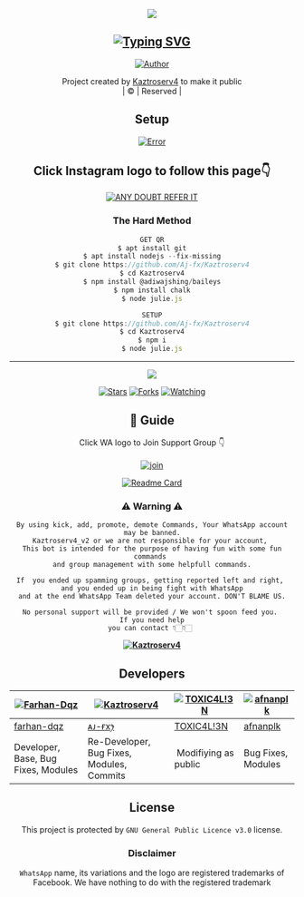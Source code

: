 
<div align="center">
  <p align="center">
<span class="avatar"><img src="https://github.com/Aj-fx/Kaztroserv2/blob/master/plugins/Ctonfs8p1Jq5.gif"> </a></span>
</p>
</div>
<div align="center">

## [![Typing SVG](https://readme-typing-svg.herokuapp.com?font=Lemon+milk&color=F7000&lines=Welcome+to+ᴋⷪᴀᷫᴢᷫᴛᷝʀⷭᴏᷝsⷶᴇᷞʀ+WA+Bot+repo;Created+by+Aj+fx;This+is+a+userbot+privet+and+public+bot;With+more+features)](https://git.io/typing-svg)
  <a href="https://github.com/cyberchekuthan"><img title="Author" src="https://img.shields.io/badge/Author-ꪶ͢ᴀᴊ ғxꫂ⁩-cyberchekuthan/Kaztroserv4?color=blue&style=for-the-badge&logo=whatsapp"></a>

<p align="center">
Project created by <a href="https://github.com/cyberchekuthan">Kaztroserv4</a> to make it public
    <br>
       | © |
        Reserved |
    <br> 
</p>

## Setup
<div align="center"> 
  
  <a href="https://github.com/Aj-fx/Kaztroserv2/blob/master/plugins/README.md"><span class="avatar"><img src="https://github.com/Aj-fx/Kaztroserv2/blob/master/plugins/deploy.svg" alt="Error"> </a></span>


## Click Instagram logo to follow this page👇

 [![ANY DOUBT REFER IT](photo/instagram.png)](https://instagram.com/ajayan_007?utm_medium=copy_link)

<!--
  ### Simple Method
  
[![Deploy](https://www.herokucdn.com/deploy/button.svg)](https://heroku.com/deploy?template=https://github.com/Aj-fx/Kaztroserv4.git)



  
[![Run on Repl.it](https://repl.it/badge/github/quiec/whatsAlfa)](https://replit.com/@Amalser/Amalser)
-->
  
### The Hard Method
```js
GET QR
$ apt install git
$ apt install nodejs --fix-missing
$ git clone https://github.com/Aj-fx/Kaztroserv4
$ cd Kaztroserv4
$ npm install @adiwajshing/baileys
$ npm install chalk
$ node julie.js
```
      
```js
SETUP
$ git clone https://github.com/Aj-fx/Kaztroserv4
$ cd Kaztroserv4
$ npm i
$ node julie.js
```

----

  <p align="center">
  <a href="httsp://github.com/Aj-fx/Kaztroserv4">
    
<a href="https://github.com/Aj-fx/followers">
<img src="https://img.shields.io/github/repo-size/cyberchekuthan/Kaztroserv4_v2?color=green&label=Repo%20total%20size&style=plastic">
<p align="center">
<a href="https://github.com/Aj-fx/followers"
<img title="Followers" src="https://img.shields.io/github/followers/Aj-fx?color=blue&style=flat-square"></a>
<a href="https://github.com/Aj-fx/Kaztroserv4/stargazers/"><img title="Stars" src="https://img.shields.io/github/stars/Aj-fx/Kaztroserv4?color=blue&style=flat-square"></a>
<a href="https://github.com/Aj-fx/Kaztroserv4/network/members"><img title="Forks" src="https://img.shields.io/github/forks/Aj-fx/Kaztroserv4?color=blue&style=flat-square"></a>
<a href="https://github.com/Aj-fx/Kaztroserv4/watchers"><img title="Watching" src="https://img.shields.io/github/watchers/Aj-fx/Kaztroserv4?label=Watchers&color=blue&style=flat-square"></a>
</p>

## 📢 Guide
Click WA logo to Join Support Group 👇
    <br>
<br>
  [![join](https://github.com/Alien-alfa/PublicBot/blob/main/wlogo.svg.png)](https://chat.whatsapp.com/L38gYwSPTBILW3K4kdvMY1)
  <div align="center">
       
  [![Readme Card](https://github-readme-stats.vercel.app/api/pin/?username=Aj-fx&repo=Kaztroserv4&theme=nightowl)](https://github.com/Aj-fx/Kaztroserv4)
  </div>
    
### ⚠ Warning ⚠

```
By using kick, add, promote, demote Commands, Your WhatsApp account may be banned.
Kaztroserv4_v2 or we are not responsible for your account, 
This bot is intended for the purpose of having fun with some fun commands 
and group management with some helpfull commands.

If  you ended up spamming groups, getting reported left and right, 
and you ended up in being fight with WhatsApp
and at the end WhatsApp Team deleted your account. DON'T BLAME US.

No personal support will be provided / We won't spoon feed you. 
If you need help
you can contact 👇🏻👇🏻 
```
**[![Kaztroserv4](https://raw.githubusercontent.com/rodrigograca31/rodrigograca31/master/matrix.svg)](http://wa.me/918281440156?text=Can%20you%20help%20bro)**

## Developers
  <div align="center">
    
  [![Farhan-Dqz](https://github.com/farhan-dqz.png?size=100)](https://github.com/farhan-dqz) | [![Kaztroserv4](https://github.com/Aj-fx.png?size=100)](https://github.com/Aj-fx) |  [![TOXIC4L!3N](https://github.com/Alien-alfa.png?size=100)](https://github.com/AI-VIKI) | [![afnanplk](https://github.com/afnanplk.png?size=100)](https://github.com/afnanplk) 
----|----|----|----
[farhan-dqz](https://github.com/farhan-dqz) | [ᴀᴊ-ғxꫂ⁩](https://github.com/Aj-fx) | [TOXIC4L!3N](https://github.com/AI-VIKI) | [afnanplk](https://github.com/afnanplk) 
Developer, Base, Bug Fixes, Modules| Re-Developer, Bug Fixes, Modules, Commits |  Modifiying  as   public | Bug Fixes, Modules 
  </div>
    


## License
This project is protected by `GNU General Public Licence v3.0` license.

### Disclaimer
`WhatsApp` name, its variations and the logo are registered trademarks of Facebook. We have nothing to do with the registered trademark
